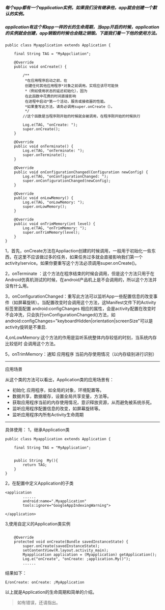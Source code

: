 ##### 每个app都有一个application实例，如果我们没有继承他，app就会创建一个默认的实例。
##### application有这个和app一样的长的生命周期，当app开启的时候，application的实例就会创建，app销毁的时候也会随之销毁。下面我们看一下他的使用方法。

```
public class Myapplication extends Application {

    final String TAG = "MyAppcliation";

    @Override
    public void onCreate() {

        /**
         *在应用程序启动之前，在
         创建任何其他应用程序*对象之前调用。实现应该尽可能快
         *（例如使用状态的延迟初始化），因为
         在此函数中花费的时间直接影响
         在进程中启动*第一个活动，服务或接收器的性能。
         *如果重写此方法，请务必调用super.onCreate（）。
         */
        //这个函数是当程序刚开始的时候就会被调用，在程序刚开始的时候执行

        Log.e(TAG, "onCreate: ");
        super.onCreate();
    }

    @Override
    public void onTerminate() {
        Log.e(TAG, "onTerminate: ");
        super.onTerminate();
    }

    @Override
    public void onConfigurationChanged(Configuration newConfig) {
        Log.e(TAG, "onConfigurationChanged: ");
        super.onConfigurationChanged(newConfig);
    }

    @Override
    public void onLowMemory() {
        Log.e(TAG, "onLowMemory: ");
        super.onLowMemory();
    }

    @Override
    public void onTrimMemory(int level) {
        Log.e(TAG, "onTrimMemory: ");
        super.onTrimMemory(level);
    }
}

```
1，首先，onCreate方法在Appliaction创建的时候调用，一般用于初始化一些东西，在这里不应该做过多的任务，如果任务过多就会直接影响我们第一个activity/service。如果你要重写这个方法必须调用super.onCreate()。

2，onTerminate ：这个方法在程序结束的时候会调用，但是这个方法只用于在Android仿真机测试的时候，在android产品机上是不会调用的，所以这个方法并没有什么用。

3，onConfigurationChanged：重写此方法可以监听App一些配置信息的改变事件（如屏幕旋转）。当配置改变时会调用这个方法，这Manifest文件下的Activity标签里面配置 android:configChanges 相应的属性，会是activity配置在改变时不会冲洗，只会执行onConfigurationChanged()方法，如   android:configChanges="keyboardHidden|orientation|screenSize"可以是activity旋转是不重启.

4,onLowMemory:这个方法的作用是监听系统整体内存较低的时刻，当系统内存比较低时 会调用这个方法。

5，onTrimMemory：通知 应用程序 当前内存使用情况（以内存级别进行识别）




---
应用场景

从这个类的方法可以看出，Application类的应用场景有：
- 初始化 应用程序，如全局的对象，环境配置等。
- 数据共享，数据缓存，设置全局共享变量，方法等。
- 获取应用程序当前的内存使用情况，意识释放资源，从而避免被系统杀死。
- 监听应用程序配置信息的改变，如屏幕旋转等。
- 监听应用程序内所有Activity生命周期




---
具体使用：
1，继承Application类

```
public class Myapplication extends Application {

    final String TAG = "MyApplication";


    public String  My(){
        return TAG;
    }
}
```
2，在配置中定义Application的子类

```
<application
        ......
        android:name=".Myapplication"
        tools:ignore="GoogleAppIndexingWarning">
        
</application>
```
3,使用自定义的Application类实例


```

    @Override
    protected void onCreate(Bundle savedInstanceState) {
        super.onCreate(savedInstanceState);
        setContentView(R.layout.activity_main);
        Myapplication application = (Myapplication) getApplication();
        Log.e("onCreate", "onCreate: ;application.My()");
        ......
```
结果如下：

```
E/onCreate: onCreate: ;MyApplication
```


以上就是Application的生命周期和简单的介绍。

> 如有错误，还请指出。